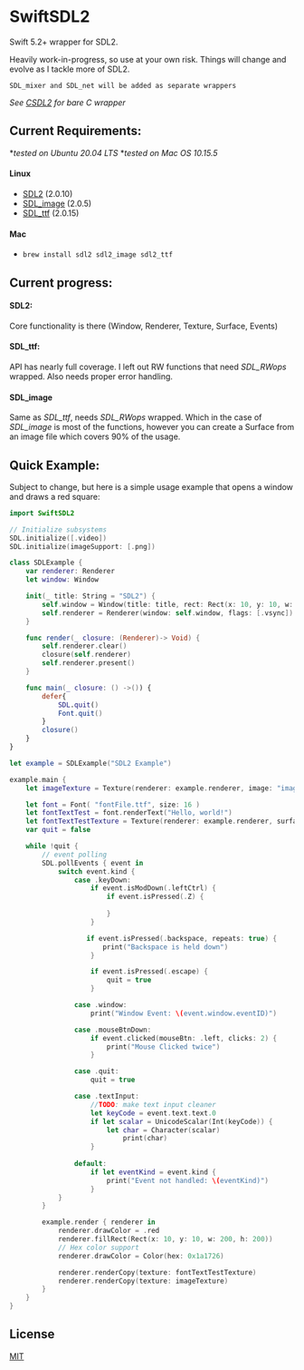 # SwiftSDL2

Swift 5.2+ wrapper for SDL2.

Heavily work-in-progress, so use at your own risk. Things will change and evolve as I tackle more of SDL2. 

`SDL_mixer and SDL_net will be added as separate wrappers`

*See [CSDL2](https://github.com/drmidnight/CSDL2) for bare C wrapper*

## Current Requirements:
*_tested on Ubuntu 20.04 LTS_
*_tested on Mac OS 10.15.5_
#### Linux
- [SDL2](https://www.libsdl.org) (2.0.10)
- [SDL_image](https://www.libsdl.org/projects/SDL_image/) (2.0.5)
- [SDL_ttf](https://www.libsdl.org/projects/SDL_ttf/)  (2.0.15)

#### Mac
- ``` brew install sdl2 sdl2_image sdl2_ttf ```

## Current progress:
#### SDL2:
Core functionality is there (Window, Renderer, Texture, Surface, Events)

#### SDL_ttf:
API has nearly full coverage. I left out RW functions that need _SDL_RWops_ wrapped. Also needs proper error handling.

#### SDL_image
Same as _SDL_ttf_, needs _SDL_RWops_ wrapped. 
Which in the case of _SDL_image_ is most of the functions, however you can create a Surface from an image file which covers 90% of the usage.

## Quick Example:
Subject to change, but here is a simple usage example that opens a window and draws a red square:
```Swift
import SwiftSDL2

// Initialize subsystems
SDL.initialize([.video])
SDL.initialize(imageSupport: [.png])

class SDLExample {
    var renderer: Renderer
    let window: Window

    init(_ title: String = "SDL2") {
        self.window = Window(title: title, rect: Rect(x: 10, y: 10, w: 1024, h: 789), flags: [.openGL, .resizeable])
        self.renderer = Renderer(window: self.window, flags: [.vsync])
    }

    func render(_ closure: (Renderer)-> Void) {
        self.renderer.clear()
        closure(self.renderer)
        self.renderer.present()
    }

    func main(_ closure: () ->()) {
        defer{ 
            SDL.quit()
            Font.quit()
        }
        closure()  
    }
}

let example = SDLExample("SDL2 Example")

example.main {
    let imageTexture = Texture(renderer: example.renderer, image: "image.png")

    let font = Font( "fontFile.ttf", size: 16 )
    let fontTextTest = font.renderText("Hello, world!")
    let fontTextTestTexture = Texture(renderer: example.renderer, surface: fontTextTest)
    var quit = false 

    while !quit {
        // event polling
        SDL.pollEvents { event in
            switch event.kind {
                case .keyDown:
                    if event.isModDown(.leftCtrl) {
                        if event.isPressed(.Z) {
                           
                        }
                    }

                   if event.isPressed(.backspace, repeats: true) {
                       print("Backspace is held down")
                    }

                    if event.isPressed(.escape) {
                        quit = true
                    }

                case .window: 
                    print("Window Event: \(event.window.eventID)")

                case .mouseBtnDown:
                    if event.clicked(mouseBtn: .left, clicks: 2) {
                        print("Mouse Clicked twice")
                    }

                case .quit: 
                    quit = true

                case .textInput:
                    //TODO: make text input cleaner
                    let keyCode = event.text.text.0 
                    if let scalar = UnicodeScalar(Int(keyCode)) {
                        let char = Character(scalar)
                            print(char)
                    }
                           
                default:
                    if let eventKind = event.kind {
                        print("Event not handled: \(eventKind)")
                    }   
            }
        }

        example.render { renderer in
            renderer.drawColor = .red
            renderer.fillRect(Rect(x: 10, y: 10, w: 200, h: 200))
            // Hex color support
            renderer.drawColor = Color(hex: 0x1a1726)

            renderer.renderCopy(texture: fontTextTestTexture)
            renderer.renderCopy(texture: imageTexture)
        }
    }
}
```

## License
[MIT](https://choosealicense.com/licenses/mit/)
